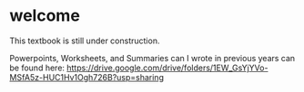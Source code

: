 # welcome

This textbook is still under construction.

Powerpoints, Worksheets, and Summaries can I wrote in previous years can be found here:
https://drive.google.com/drive/folders/1EW_GsYjYVo-MSfA5z-HUC1Hv1Ogh726B?usp=sharing